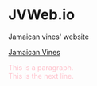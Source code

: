 # JVWeb.io
Jamaican vines' website

<a href="https://mickstick.github.io/JVWeb.io/" target="_blank" title="JV Homepage">Jamaican Vines</a>
<p style="color: pink" >This is a paragraph. <br> This is the next line.</p>
